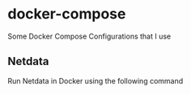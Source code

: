 # docker-compose
Some Docker Compose Configurations that I use


## Netdata
Run Netdata in Docker using the following command
```

```
